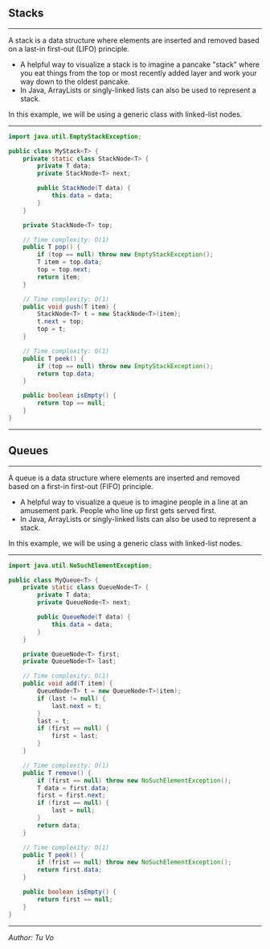 ## Stacks

---

A stack is a data structure where elements are inserted and removed based on a last-in first-out (LIFO) principle.

- A helpful way to visualize a stack is to imagine a pancake "stack" where you eat things from the top or most recently added layer and work your way down to the oldest pancake.
- In Java, ArrayLists or singly-linked lists can also be used to represent a stack.

In this example, we will be using a generic class with linked-list nodes.

---

```java
import java.util.EmptyStackException;

public class MyStack<T> {
    private static class StackNode<T> {
        private T data;
        private StackNode<T> next;

        public StackNode(T data) {
            this.data = data;
        }
    }

    private StackNode<T> top;

    // Time complexity: O(1)
    public T pop() {
        if (top == null) throw new EmptyStackException();
        T item = top.data;
        top = top.next;
        return item;
    }

    // Time complexity: O(1)
    public void push(T item) {
        StackNode<T> t = new StackNode<T>(item);
        t.next = top;
        top = t;
    }

    // Time complexity: O(1)
    public T peek() {
        if (top == null) throw new EmptyStackException();
        return top.data;
    }

    public boolean isEmpty() {
        return top == null;
    }
}
```

---

## Queues

---

A queue is a data structure where elements are inserted and removed based on a first-in first-out (FIFO) principle.

- A helpful way to visualize a queue is to imagine people in a line at an amusement park. People who line up first gets served first.
- In Java, ArrayLists or singly-linked lists can also be used to represent a stack.

In this example, we will be using a generic class with linked-list nodes.

---

```java
import java.util.NoSuchElementException;

public class MyQueue<T> {
    private static class QueueNode<T> {
        private T data;
        private QueueNode<T> next;

        public QueueNode(T data) {
            this.data = data;
        }
    }

    private QueueNode<T> first;
    private QueueNode<T> last;

    // Time complexity: O(1)
    public void add(T item) {
        QueueNode<T> t = new QueueNode<T>(item);
        if (last != null) {
            last.next = t;
        }
        last = t;
        if (first == null) {
            first = last;
        }
    }

    // Time complexity: O(1)
    public T remove() {
        if (first == null) throw new NoSuchElementException();
        T data = first.data;
        first = first.next;
        if (first == null) {
            last = null;
        }
        return data;
    }

    // Time complexity: O(1)
    public T peek() {
        if (frist == null) throw new NoSuchElementException();
        return first.data;
    }

    public boolean isEmpty() {
        return first == null;
    }
}
```

---

_Author: Tu Vo_
